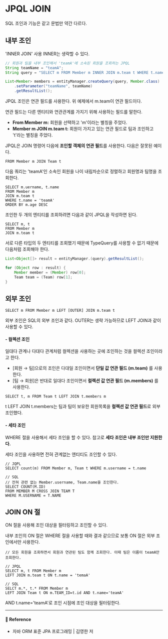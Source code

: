 # JPQL JOIN  

SQL 조인과 기능은 같고 문법만 약간 다르다.  

## 내부 조인  

'INNER JOIN' 사용 INNER는 생략할 수 있다.  

```java
// 회원과 팀을 내부 조인해서 'teamA'에 소속된 회원을 조회하는 JPQL
String teamName = "teamA";
String query = "SELECT m FROM Member m INNER JOIN m.team t WHERE t.name = :teamName";

List<Member> members = entityManager.createQuery(query, Member.class)
    .setParameter("teamName", teamName)
    .getResultList();
```

JPQL 조인은 연관 필드를 사용한다. 위 예제에서 m.team이 연관 필드이다.  

연관 필드는 다른 엔티티와 연관관계를 가지기 위해 사용하는 필드를 말한다.  

- **From Member m:** 회원을 선택하고 'm'이라는 별칭을 주었다.
- **Member m JOIN m.team t:** 회원이 가지고 있는 연관 필드로 팀과 조인하고 't'라는 별칭을 주었다.

JPQL은 JOIN 명령어 다음에 **조인할 객체의 연관 필드**를 사용한다. 다음은 잘못된 예이다.  

`FROM Member m JOIN Team t`  

다음 쿼리는 'teamA'인 소속인 회원을 나이 내림차순으로 정렬하고 회원명과 팀명을 조회한다.  

```text
SELECT m.uername, t.name
FROM Member m 
JOIN m.team t
WHERE t.name = 'teamA'
ORDER BY m.age DESC
```

조인한 두 개의 엔티티를 조회하려면 다음과 같이 JPQL을 작성하면 된다.  

```text
SELECT m, t
FROM Member m
JOIN m.team t
```

서로 다른 타입의 두 엔티티를 조회했기 때문에 TypeQuery를 사용할 수 없기 때문에 다음처럼 조회해야 한다.  

```java
List<Object[]> result = entityManager.(query).getResultList();

for (Object row : result) {
    Member member = (Member) row[0];
    Team team = (Team) row[1];
}
```

## 외부 조인  

```text
SELECT m FROM Member m LEFT [OUTER] JOIN m.team t
```

외부 조인은 SQL의 외부 조인과 같다. OUTER는 생략 가능하므로 LEFT JOIN과 같이 사용할 수 있다.  

#### - 컬렉션 조인  

일대다 관계나 다대다 관계처럼 컬렉션을 사용하는 곳에 조인하는 것을 컬렉션 조인이라고 한다.  

- [회원 → 팀]으로의 조인은 다대일 조인이면서 **단일 값 연관 필드 (m.team)** 를 사용한다.
- [팀 → 회원]은 반대로 일대다 조인이면서 **컬렉션 값 연관 필드 (m.members)** 를 사용한다.

```text
SELECT t, m FROM Team t LEFT JOIN t.members m
```

t LEFT JOIN t.members는 팀과 팀이 보유한 회원목록을 **컬렉션 값 연관 필드**로 외부 조인했다.  

#### - 세타 조인  

WHERE 절을 사용해서 세타 조인을 할 수 있다. 참고로 **세타 조인은 내부 조인만 지원한다.**  

세타 조인을 사용하면 전혀 관계없는 엔티티도 조인할 수 있다.  

```text
// JQPL
SELECT count(m) FROM Member m, Team t WHERE m.username = t.name

// SQL
// 전혀 관련 없는 Member.username, Team.name을 조인한다.
SELECT COUNT(M.ID)
FROM MEMBER M CROSS JOIN TEAM T
WHERE M.USERNAME = T.NAME
```

## JOIN ON 절  

ON 절을 사용해 조인 대상을 필터링하고 조인할 수 있다.  

내부 조인의 ON 절은 WHERE 절을 사용할 때와 결과 같으므로 보통 ON 절은 외부 조인에서만 사용한다.  

```text
// 모든 회원을 조회하면서 회원과 연관된 팀도 함께 조회한다. 이때 팀은 이름이 teamA만 조회한다.

// JPQL
SELECT m, t FROM Member m
LEFT JOIN m.team t ON t.name = 'temaA'

// SQL
SELCT m.*, t.* FROM Member m
LEFT JOIN Team t ON m.TEAM_ID=t.id AND t.name='teamA'
```

AND t.name='teamA'로 조인 시점에 조인 대상을 필터링한다.  

---

#### 📌 Reference  

- 자바 ORM 표준 JPA 프로그래밍 | 김영한 저